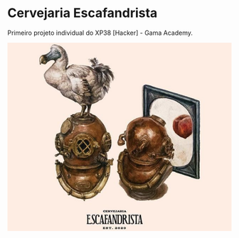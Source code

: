 # Cervejaria Escafandrista 

Primeiro projeto individual do XP38 [Hacker] - Gama Academy.

<img src="/ska.png" alt="Cervejaria Escafandrista"/>

